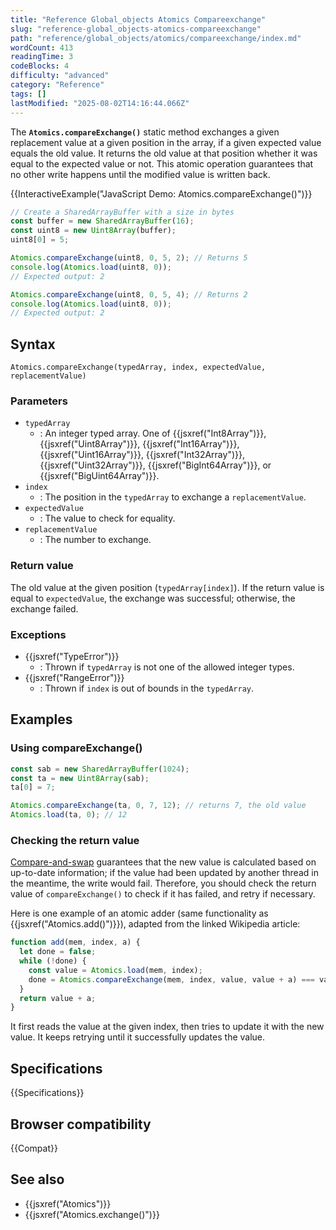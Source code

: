 ```yaml
---
title: "Reference Global_objects Atomics Compareexchange"
slug: "reference-global_objects-atomics-compareexchange"
path: "reference/global_objects/atomics/compareexchange/index.md"
wordCount: 413
readingTime: 3
codeBlocks: 4
difficulty: "advanced"
category: "Reference"
tags: []
lastModified: "2025-08-02T14:16:44.066Z"
---
```



The **`Atomics.compareExchange()`** static method exchanges a given replacement value at a given position in the array, if a given expected value equals the old value. It returns the old value at that position whether it was equal to the expected value or not. This atomic operation guarantees that no other write happens until the modified value is written back.

{{InteractiveExample("JavaScript Demo: Atomics.compareExchange()")}}

```js interactive-example
// Create a SharedArrayBuffer with a size in bytes
const buffer = new SharedArrayBuffer(16);
const uint8 = new Uint8Array(buffer);
uint8[0] = 5;

Atomics.compareExchange(uint8, 0, 5, 2); // Returns 5
console.log(Atomics.load(uint8, 0));
// Expected output: 2

Atomics.compareExchange(uint8, 0, 5, 4); // Returns 2
console.log(Atomics.load(uint8, 0));
// Expected output: 2
```

## Syntax

```js-nolint
Atomics.compareExchange(typedArray, index, expectedValue, replacementValue)
```

### Parameters

- `typedArray`
  - : An integer typed array. One of {{jsxref("Int8Array")}}, {{jsxref("Uint8Array")}}, {{jsxref("Int16Array")}}, {{jsxref("Uint16Array")}}, {{jsxref("Int32Array")}}, {{jsxref("Uint32Array")}}, {{jsxref("BigInt64Array")}}, or {{jsxref("BigUint64Array")}}.
- `index`
  - : The position in the `typedArray` to exchange a `replacementValue`.
- `expectedValue`
  - : The value to check for equality.
- `replacementValue`
  - : The number to exchange.

### Return value

The old value at the given position (`typedArray[index]`). If the return value is equal to `expectedValue`, the exchange was successful; otherwise, the exchange failed.

### Exceptions

- {{jsxref("TypeError")}}
  - : Thrown if `typedArray` is not one of the allowed integer types.
- {{jsxref("RangeError")}}
  - : Thrown if `index` is out of bounds in the `typedArray`.

## Examples

### Using compareExchange()

```js
const sab = new SharedArrayBuffer(1024);
const ta = new Uint8Array(sab);
ta[0] = 7;

Atomics.compareExchange(ta, 0, 7, 12); // returns 7, the old value
Atomics.load(ta, 0); // 12
```

### Checking the return value

[Compare-and-swap](https://en.wikipedia.org/wiki/Compare-and-swap) guarantees that the new value is calculated based on up-to-date information; if the value had been updated by another thread in the meantime, the write would fail. Therefore, you should check the return value of `compareExchange()` to check if it has failed, and retry if necessary.

Here is one example of an atomic adder (same functionality as {{jsxref("Atomics.add()")}}), adapted from the linked Wikipedia article:

```js
function add(mem, index, a) {
  let done = false;
  while (!done) {
    const value = Atomics.load(mem, index);
    done = Atomics.compareExchange(mem, index, value, value + a) === value;
  }
  return value + a;
}
```

It first reads the value at the given index, then tries to update it with the new value. It keeps retrying until it successfully updates the value.

## Specifications

{{Specifications}}

## Browser compatibility

{{Compat}}

## See also

- {{jsxref("Atomics")}}
- {{jsxref("Atomics.exchange()")}}
